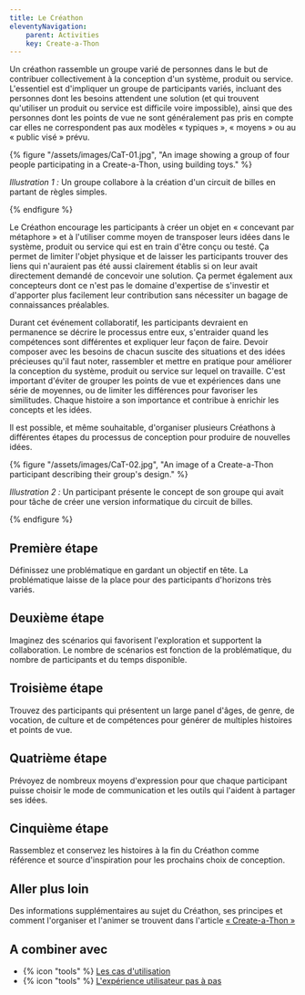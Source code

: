 ```yaml
---
title: Le Créathon
eleventyNavigation:
    parent: Activities
    key: Create-a-Thon
---
```


Un créathon rassemble un groupe varié de personnes dans le but de contribuer collectivement à la conception d'un
système, produit ou service. L'essentiel est d'impliquer un groupe de participants variés, incluant des personnes dont
les besoins attendent une solution (et qui trouvent qu'utiliser un produit ou service est difficile voire impossible),
ainsi que des personnes dont les points de vue ne sont généralement pas pris en compte car elles ne correspondent pas
aux modèles « typiques », « moyens » ou au « public visé » prévu.

{% figure "/assets/images/CaT-01.jpg", "An image showing a group of four people participating in a Create-a-Thon, using building
toys." %}

*Illustration 1 :* Un groupe collabore à la création d'un circuit de billes en partant de règles simples.

{% endfigure %}

Le Créathon encourage les participants à créer un objet en « concevant par métaphore » et à l'utiliser comme moyen de
transposer leurs idées dans le système, produit ou service qui est en train d'être conçu ou testé. Ça permet de limiter
l'objet physique et de laisser les participants trouver des liens qui n'auraient pas été aussi clairement établis si on
leur avait directement demandé de concevoir une solution. Ça permet également aux concepteurs dont ce n'est pas le
domaine d'expertise de s'investir et d'apporter plus facilement leur contribution sans nécessiter un bagage de
connaissances préalables.

Durant cet événement collaboratif, les participants devraient en permanence se décrire le processus entre eux,
s'entraider quand les compétences sont différentes et expliquer leur façon de faire. Devoir composer avec les besoins
de chacun suscite des situations et des idées précieuses qu'il faut noter, rassembler et mettre en pratique pour
améliorer la conception du système, produit ou service sur lequel on travaille. C'est important d'éviter de grouper les
points de vue et expériences dans une série de moyennes, ou de limiter les différences pour favoriser les similitudes.
Chaque histoire a son importance et contribue à enrichir les concepts et les idées.

Il est possible, et même souhaitable, d'organiser plusieurs Créathons à différentes étapes du processus de conception
pour produire de nouvelles idées.

{% figure "/assets/images/CaT-02.jpg", "An image of a Create-a-Thon participant describing their group's
design." %}

*Illustration 2 :* Un participant présente le concept de son groupe qui avait pour tâche de créer une version informatique du circuit de billes.

{% endfigure %}

## Première étape

Définissez une problématique en gardant un objectif en tête. La problématique laisse de la place pour des participants
d'horizons très variés.

## Deuxième étape

Imaginez des scénarios qui favorisent l'exploration et supportent la collaboration. Le nombre de scénarios est fonction
de la problématique, du nombre de participants et du temps disponible.

## Troisième étape

Trouvez des participants qui présentent un large panel d'âges, de genre, de vocation, de culture et de compétences pour
générer de multiples histoires et points de vue.

## Quatrième étape

Prévoyez de nombreux moyens d'expression pour que chaque participant puisse choisir le mode de communication et les
outils qui l'aident à partager ses idées.

## Cinquième étape

Rassemblez et conservez les histoires à la fin du Créathon comme référence et source d'inspiration pour les prochains
choix de conception.

## Aller plus loin

Des informations supplémentaires au sujet du Créathon, ses principes et comment l'organiser et l'animer se trouvent dans
l'article [« Create-a-Thon »](https://handbook.floeproject.org/Create-a-Thon.html)

## A combiner avec

* {% icon "tools" %} [Les cas d'utilisation](../../outils/les-cas-dutilisation/)
* {% icon "tools" %} [L'expérience utilisateur pas à pas](../../outils/lexperience-utilisateur-pas-a-pas/)
